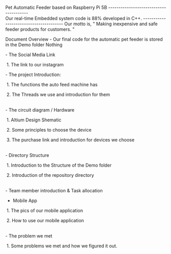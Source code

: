 Pet Automatic Feeder based on Raspberry Pi 5B 
\---------------------------------------           
 Our real-time Embedded system code is 88% developed in C++. 
 \--------------------------------------- 
 Our motto is, " Making inexpensive and safe feeder products for customers. " 

 

Document Overview 
\- Our final code for the automatic pet feeder is stored in the Demo folder 
	Nothing 
 
\- The Social Media Link 

​	1. The link to our instagram 

 
\- The project Introduction: 

​	1. The functions the auto feed machine has 

​	2. The Threads we use and introduction for them 

​	 
\- The circuit diagram / Hardware 

​	1. Altium Design Shematic 

​	2. Some principles to choose the device 

​	3. The purchase link and introduction for devices we choose 

​	 
\- Directory Structure 

​	1. Introduction to the Structure of the Demo folder 

​	2. Introduction of the repository directory 

​	 
\- Team member introduction & Task allocation 
 
-	Mobile App 

​	1. The pics of our mobile application 

​	2. How to use our mobile application 

​	 
\- The problem we met 

​	1. Some problems we met and how we figured it out. 